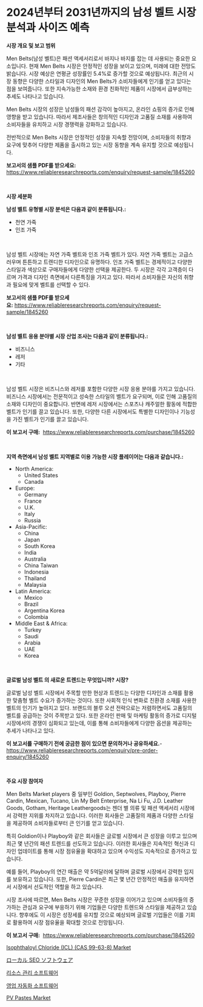 <p><h1>2024년부터 2031년까지의 남성 벨트 시장 분석과 사이즈 예측</h1></p><p><strong>시장 개요 및 보고 범위</strong></p>
<p><p>Men Belts(남성 벨트)은 패션 액세서리로서 바지나 바지를 잡는 데 사용되는 중요한 요소입니다. 현재 Men Belts 시장은 안정적인 성장을 보이고 있으며, 미래에 대한 전망도 밝습니다. 시장 예상은 연평균 성장률인 5.4%로 증가할 것으로 예상됩니다. 최근의 시장 동향은 다양한 스타일과 디자인의 Men Belts가 소비자들에게 인기를 얻고 있다는 점을 보여줍니다. 또한 지속가능한 소재와 환경 친화적인 제품이 시장에서 급부상하는 추세도 나타나고 있습니다.</p><p>Men Belts 시장의 성장은 남성들의 패션 감각이 높아지고, 온라인 쇼핑의 증가로 인해 영향을 받고 있습니다. 따라서 제조사들은 창의적인 디자인과 고품질 소재를 사용하여 소비자들을 유치하고 시장 경쟁력을 강화하고 있습니다.</p><p>전반적으로 Men Belts 시장은 안정적인 성장을 지속할 전망이며, 소비자들의 취향과 요구에 맞추어 다양한 제품을 출시하고 있는 시장 동향을 계속 유지할 것으로 예상됩니다.</p></p>
<p><strong>보고서의 샘플 PDF를 받으세요:</strong> <a href="https://www.reliableresearchreports.com/enquiry/request-sample/1845260">https://www.reliableresearchreports.com/enquiry/request-sample/1845260</a></p>
<p>&nbsp;</p>
<p><strong>시장 세분화</strong></p>
<p><strong>남성 벨트 유형별 시장 분석은 다음과 같이 분류됩니다.:</strong></p>
<p><ul><li>천연 가죽</li><li>인조 가죽</li></ul></p>
<p>&nbsp;</p>
<p><p>남성 벨트 시장에는 자연 가죽 벨트와 인조 가죽 벨트가 있다. 자연 가죽 벨트는 고급스러우며 튼튼하고 트렌디한 디자인으로 유명하다. 인조 가죽 벨트는 경제적이고 다양한 스타일과 색상으로 구매자들에게 다양한 선택을 제공한다. 두 시장은 각각 고객층이 다르며 가격과 디자인 측면에서 다른특징을 가지고 있다. 따라서 소비자들은 자신의 취향과 필요에 맞게 벨트를 선택할 수 있다.</p></p>
<p><strong>보고서의 샘플 PDF를 받으세요:</strong>&nbsp;<a href="https://www.reliableresearchreports.com/enquiry/request-sample/1845260">https://www.reliableresearchreports.com/enquiry/request-sample/1845260</a></p>
<p>&nbsp;</p>
<p><strong> 남성 벨트 응용 분야별 시장 산업 조사는 다음과 같이 분류됩니다.:</strong></p>
<p><ul><li>비즈니스</li><li>레저</li><li>기타</li></ul></p>
<p>&nbsp;</p>
<p><p>남성 벨트 시장은 비즈니스와 레저를 포함한 다양한 시장 응용 분야를 가지고 있습니다. 비즈니스 시장에서는 전문적이고 성숙한 스타일의 벨트가 요구되며, 이로 인해 고품질의 소재와 디자인이 중요합니다. 반면에 레저 시장에서는 스포츠나 캐주얼한 활동에 적합한 벨트가 인기를 끌고 있습니다. 또한, 다양한 다른 시장에서도 특별한 디자인이나 기능성을 가진 벨트가 인기를 끌고 있습니다.</p></p>
<p><strong>이 보고서 구매:</strong>&nbsp; <a href="https://www.reliableresearchreports.com/purchase/1845260">https://www.reliableresearchreports.com/purchase/1845260</a></p>
<p>&nbsp;</p>
<p><strong>지역 측면에서 남성 벨트 지역별로 이용 가능한 시장 플레이어는 다음과 같습니다.:</strong></p>
<p><ul>
    <li>
        North America:
        <ul>
            <li>United States</li>
            <li>Canada</li>
        </ul>
    </li>
    <li>
        Europe:
        <ul>
            <li>Germany</li>
            <li>France</li>
            <li>U.K.</li>
            <li>Italy</li>
            <li>Russia</li>
        </ul>
    </li>
    <li>
        Asia-Pacific:
        <ul>
            <li>China</li>
            <li>Japan</li>
            <li>South Korea</li>
            <li>India</li>
            <li>Australia</li>
            <li>China Taiwan</li>
            <li>Indonesia</li>
            <li>Thailand</li>
            <li>Malaysia</li>
        </ul>
    </li>
    <li>
        Latin America:
        <ul>
            <li>Mexico</li>
            <li>Brazil</li>
            <li>Argentina Korea</li>
            <li>Colombia</li>
        </ul>
    </li>
    <li>
        Middle East & Africa:
        <ul>
            <li>Turkey</li>
            <li>Saudi</li>
            <li>Arabia</li>
            <li>UAE</li>
            <li>Korea</li>
        </ul>
    </li>
    </ul></p>
<p>&nbsp;</p>
<p><strong>글로벌 남성 벨트 의 새로운 트렌드는 무엇입니까? 시장?</strong></p>
<p><p>글로벌 남성 벨트 시장에서 주목할 만한 현상과 트렌드는 다양한 디자인과 소재를 활용한 맞춤형 벨트 수요가 증가하는 것이다. 또한 사회적 인식 변화로 친환경 소재를 사용한 벨트의 인기가 높아지고 있다. 브랜드의 블루 오션 전략으로는 저렴하면서도 고품질의 벨트를 공급하는 것이 주목받고 있다. 또한 온라인 판매 및 마케팅 활동의 증가로 디지털 시장에서의 경쟁이 심화되고 있는데, 이를 통해 소비자들에게 다양한 옵션을 제공하는 추세가 나타나고 있다.</p></p>
<p><strong>이 보고서를 구매하기 전에 궁금한 점이 있으면 문의하거나 공유하세요.</strong>- <a href="https://www.reliableresearchreports.com/enquiry/pre-order-enquiry/1845260">https://www.reliableresearchreports.com/enquiry/pre-order-enquiry/1845260</a></p>
<p>&nbsp;</p>
<p><strong>주요 시장 참여자</strong></p>
<p><p>Men Belts Market players 중 일부인 Goldion, Septwolves, Playboy, Pierre Cardin, Mexican, Tucano, Lin My Belt Enterprise, Na Li Fu, J.D. Leather Goods, Gotham, Heritage Leathergoods는 젠더 별 의류 및 패션 액세서리 시장에서 강력한 지위를 차지하고 있습니다. 이러한 회사들은 고품질의 제품과 다양한 스타일을 제공하여 소비자들로부터 큰 인기를 얻고 있습니다. </p><p>특히 Goldion이나 Playboy와 같은 회사들은 글로벌 시장에서 큰 성장을 이루고 있으며 최근 몇 년간의 패션 트렌드를 선도하고 있습니다. 이러한 회사들은 지속적인 혁신과 디자인 업데이트를 통해 시장 점유율을 확대하고 있으며 수익성도 지속적으로 증가하고 있습니다.</p><p>예를 들어, Playboy의 연간 매출은 약 5억달러에 달하며 글로벌 시장에서 강력한 입지를 보유하고 있습니다. 또한, Pierre Cardin은 최근 몇 년간 안정적인 매출을 유지하면서 시장에서 선도적인 역할을 하고 있습니다.</p><p>시장 조사에 따르면, Men Belts 시장은 꾸준한 성장을 이어가고 있으며 소비자들의 증가하는 관심과 요구에 부응하기 위해 기업들은 다양한 트렌드와 스타일을 제공하고 있습니다. 향후에도 이 시장은 성장세를 유지할 것으로 예상되며 글로벌 기업들은 이를 기회로 활용하여 시장 점유율을 확대할 것으로 전망됩니다.</p></p>
<p><strong>이 보고서 구매:</strong>&nbsp;&nbsp;<a href="https://www.reliableresearchreports.com/purchase/1845260">https://www.reliableresearchreports.com/purchase/1845260</a></p>
<p><p><a href="https://issuu.com/reportprime-2/docs/isophthaloyl-chloride-icl-cas-99-63-8-market-size-">Isophthaloyl Chloride (ICL) (CAS 99-63-8) Market</a></p><p><a href="https://medium.com/@aminavandervort2023/%E5%9C%B0%E5%9F%9Fseo%E3%82%BD%E3%83%95%E3%83%88%E3%82%A6%E3%82%A7%E3%82%A2%E5%B8%82%E5%A0%B4%E3%81%AE%E6%B4%9E%E5%AF%9F-%E5%B8%82%E5%A0%B4%E5%8B%95%E5%90%91-%E6%88%90%E9%95%B7-2024%E5%B9%B4%E3%81%8B%E3%82%892031%E5%B9%B4%E3%81%BE%E3%81%A7%E3%81%AE%E4%BA%88%E6%B8%AC-db76ace6dd68">ローカル SEO ソフトウェア</a></p><p><a href="https://medium.com/@maeva.fluchaire/%EC%9E%90%EC%9B%90-%EA%B4%80%EB%A6%AC-%EC%86%8C%ED%94%84%ED%8A%B8%EC%9B%A8%EC%96%B4-%EC%8B%9C%EC%9E%A5-%EB%8F%99%ED%96%A5-%EC%8B%9C%EC%9E%A5-%EB%8F%99%ED%96%A5-%EC%84%B1%EC%9E%A5-2024%EB%85%84%EB%B6%80%ED%84%B0-2031%EB%85%84%EA%B9%8C%EC%A7%80-%EC%98%88%EC%B8%A1%EB%90%9C-28514a2566fd">리소스 관리 소프트웨어</a></p><p><a href="https://medium.com/@maeva.fluchaire/%EC%98%81%EC%97%85-%EC%9E%90%EB%8F%99%ED%99%94-%EC%86%8C%ED%94%84%ED%8A%B8%EC%9B%A8%EC%96%B4-%EC%8B%9C%EC%9E%A5-%EB%8F%99%ED%96%A5-%EC%8B%9C%EC%9E%A5-%EB%8F%99%ED%96%A5-%EC%84%B1%EC%9E%A5-2024%EB%85%84%EB%B6%80%ED%84%B0-2031%EB%85%84%EA%B9%8C%EC%A7%80-%EC%98%88%EC%B8%A1-23b0330283dc">영업 자동화 소프트웨어</a></p><p><a href="https://issuu.com/reportprime-2/docs/pv-pastes-market-size-2030.pptx">PV Pastes Market</a></p></p>
